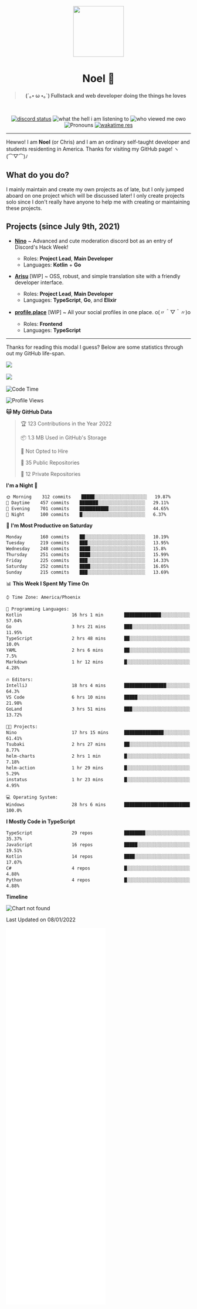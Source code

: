 <div align='center'>
  <div align='center'>
    <img
      src='https://cdn.floofy.dev/art/icons/icon_cinnamonserval.png'
      width='138'
      height='138'
    />
  </div>
  <h1>Noel 🐾</h1>
  <blockquote><strong>(´｡• ω •｡`) Fullstack and web developer doing the things he loves</strong></blockquote>

  <br />

  <a href='https://discord.com/users/280158289667555328' target='_blank'><img alt="discord status" src="https://dev.discordprofiles.me/badge/status/280158289667555328" /></a>
  <img alt="what the hell i am listening to" src="https://dev.discordprofiles.me/badge/spotify/280158289667555328" />
  <img alt="who viewed me owo" src="https://komarev.com/ghpvc/?username=auguwu" />
  <img alt='Pronouns' src='https://img.shields.io/endpoint?url=https://pronoundb.org/shields/6004d014406af11e4593a013' />
  <a href="https://wakatime.com/@auguwu" target='_blank'>
    <img alt='wakatime res' src='https://wakatime.com/badge/user/89736485-42ec-4c0f-a2f3-481db74514dc.svg' />
  </a>
</div>

<hr />

Hewwo! I am **Noel** (or Chris) and I am an ordinary self-taught developer and students residenting in America. Thanks for visiting my GitHub page! ヽ(⌒▽⌒)ﾉ

## What do you do?
I mainly maintain and create my own projects as of late, but I only jumped aboard on one project which will be discussed later! I only create projects
solo since I don't really have anyone to help me with creating or maintaining these projects.

## Projects (since July 9th, 2021)
- [**Nino**](https://nino.sh) ~ Advanced and cute moderation discord bot as an entry of Discord's Hack Week!
  - Roles: **Project Lead**, **Main Developer**
  - Languages: **Kotlin** + **Go**

- [**Arisu**](https://arisu.land) [WIP] ~ OSS, robust, and simple translation site with a friendly developer interface.
  - Roles: **Project Lead**, **Main Developer**
  - Languages: **TypeScript**, **Go**, and **Elixir**

- [**profile.place**](https://profile.place) [WIP] ~ All your social profiles in one place. o(〃＾▽＾〃)o
  - Roles: **Frontend**
  - Languages: **TypeScript**

---

Thanks for reading this modal I guess? Below are some statistics through out my GitHub life-span.

![](https://github-readme-stats.vercel.app/api?username=auguwu&count_private=true&show_icons=true&theme=gruvbox)

![](https://github-readme-stats.vercel.app/api/top-langs/?username=auguwu&layout=compact&theme=gruvbox)

<!--START_SECTION:waka-->
![Code Time](http://img.shields.io/badge/Code%20Time-2%2C602%20hrs%2032%20mins-blue)

![Profile Views](http://img.shields.io/badge/Profile%20Views-55-blue)

**🐱 My GitHub Data** 

> 🏆 123 Contributions in the Year 2022
 > 
> 📦 1.3 MB Used in GitHub's Storage 
 > 
> 🚫 Not Opted to Hire
 > 
> 📜 35 Public Repositories 
 > 
> 🔑 12 Private Repositories  
 > 
**I'm a Night 🦉** 

```text
🌞 Morning    312 commits    █████░░░░░░░░░░░░░░░░░░░░   19.87% 
🌆 Daytime    457 commits    ███████░░░░░░░░░░░░░░░░░░   29.11% 
🌃 Evening    701 commits    ███████████░░░░░░░░░░░░░░   44.65% 
🌙 Night      100 commits    █░░░░░░░░░░░░░░░░░░░░░░░░   6.37%

```
📅 **I'm Most Productive on Saturday** 

```text
Monday       160 commits    ██░░░░░░░░░░░░░░░░░░░░░░░   10.19% 
Tuesday      219 commits    ███░░░░░░░░░░░░░░░░░░░░░░   13.95% 
Wednesday    248 commits    ████░░░░░░░░░░░░░░░░░░░░░   15.8% 
Thursday     251 commits    ████░░░░░░░░░░░░░░░░░░░░░   15.99% 
Friday       225 commits    ███░░░░░░░░░░░░░░░░░░░░░░   14.33% 
Saturday     252 commits    ████░░░░░░░░░░░░░░░░░░░░░   16.05% 
Sunday       215 commits    ███░░░░░░░░░░░░░░░░░░░░░░   13.69%

```


📊 **This Week I Spent My Time On** 

```text
⌚︎ Time Zone: America/Phoenix

💬 Programming Languages: 
Kotlin                   16 hrs 1 min        ██████████████░░░░░░░░░░░   57.04% 
Go                       3 hrs 21 mins       ███░░░░░░░░░░░░░░░░░░░░░░   11.95% 
TypeScript               2 hrs 48 mins       ██░░░░░░░░░░░░░░░░░░░░░░░   10.0% 
YAML                     2 hrs 6 mins        ██░░░░░░░░░░░░░░░░░░░░░░░   7.5% 
Markdown                 1 hr 12 mins        █░░░░░░░░░░░░░░░░░░░░░░░░   4.28%

🔥 Editors: 
IntelliJ                 18 hrs 4 mins       ████████████████░░░░░░░░░   64.3% 
VS Code                  6 hrs 10 mins       █████░░░░░░░░░░░░░░░░░░░░   21.98% 
GoLand                   3 hrs 51 mins       ███░░░░░░░░░░░░░░░░░░░░░░   13.72%

🐱‍💻 Projects: 
Nino                     17 hrs 15 mins      ███████████████░░░░░░░░░░   61.41% 
Tsubaki                  2 hrs 27 mins       ██░░░░░░░░░░░░░░░░░░░░░░░   8.77% 
helm-charts              2 hrs 1 min         █░░░░░░░░░░░░░░░░░░░░░░░░   7.18% 
helm-action              1 hr 29 mins        █░░░░░░░░░░░░░░░░░░░░░░░░   5.29% 
instatus                 1 hr 23 mins        █░░░░░░░░░░░░░░░░░░░░░░░░   4.95%

💻 Operating System: 
Windows                  28 hrs 6 mins       █████████████████████████   100.0%

```

**I Mostly Code in TypeScript** 

```text
TypeScript               29 repos            ████████░░░░░░░░░░░░░░░░░   35.37% 
JavaScript               16 repos            █████░░░░░░░░░░░░░░░░░░░░   19.51% 
Kotlin                   14 repos            ████░░░░░░░░░░░░░░░░░░░░░   17.07% 
C#                       4 repos             █░░░░░░░░░░░░░░░░░░░░░░░░   4.88% 
Python                   4 repos             █░░░░░░░░░░░░░░░░░░░░░░░░   4.88%

```


**Timeline**

![Chart not found](https://raw.githubusercontent.com/auguwu/auguwu/master/charts/bar_graph.png) 


 Last Updated on 08/01/2022
<!--END_SECTION:waka-->

![](./github-metrics.svg)
